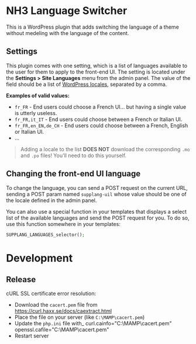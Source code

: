# NH3 Language Switcher

This is a WordPress plugin that adds switching the language of a theme without medeling with the language of the content.

## Settings

This plugin comes with one setting, which is a list of languages available to the user for them to apply to the front-end UI.
The setting is located under the **Settings > Site Languages** menu from the admin panel.
The value of the field should be a list of [WordPress locales](https://translate.wordpress.org/), separated by a comma.

**Examples of valid values:**
* `fr_FR` - End users could choose a French UI... but having a single value is utterly useless.
* `fr_FR,it_IT` - End users could choose between a French or Italian UI.
* `fr_FR,en_EN,de_CH` - End users could choose between a French, English or Italian UI.
* ...

> Adding a locale to the list **DOES NOT** download the corresponding `.mo` and `.po` files! You'll need to do this yourself.

## Changing the front-end UI language

To change the language, you can send a POST request on the current URL, sending a POST param named `supplang-uil` whose value should be one of the locale defined in the admin panel.

You can also use a special function in your templates that displays a select list of the available languages and send the POST request for you. To do so, use this function somewhere in your templates:

```php
SUPPLANG_LANGUAGES_selector();
```
# Development

## Release

cURL SSL certificate error resolution:
* Download the `cacert.pem` file from https://curl.haxx.se/docs/caextract.html
* Place the file on your server (like `C:\MAMP\cacert.pem`)
* Update the `php.ini` file with_
  curl.cainfo="C:\MAMP\cacert.pem"
  openssl.cafile="C:\MAMP\cacert.pem"
* Restart server
